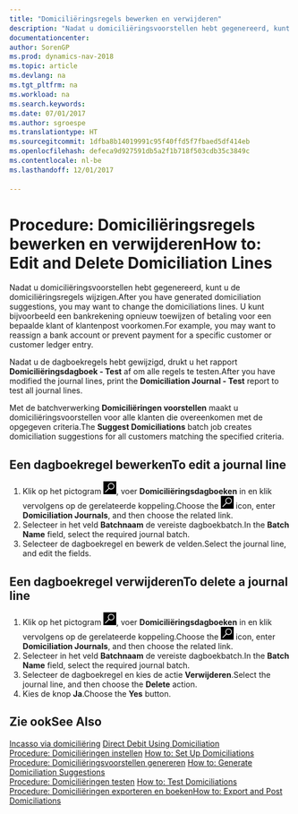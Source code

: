 ```yaml
---
title: "Domiciliëringsregels bewerken en verwijderen"
description: "Nadat u domiciliëringsvoorstellen hebt gegenereerd, kunt u de domiciliëringsregels wijzigen. U kunt bijvoorbeeld een bankrekening opnieuw toewijzen of betaling voor een bepaalde klant of klantenpost voorkomen."
documentationcenter: 
author: SorenGP
ms.prod: dynamics-nav-2018
ms.topic: article
ms.devlang: na
ms.tgt_pltfrm: na
ms.workload: na
ms.search.keywords: 
ms.date: 07/01/2017
ms.author: sgroespe
ms.translationtype: HT
ms.sourcegitcommit: 1dfba8b14019991c95f40ffd5f7fbaed5df414eb
ms.openlocfilehash: defeca9d927591db5a2f1b718f503cdb35c3849c
ms.contentlocale: nl-be
ms.lasthandoff: 12/01/2017

---
```

# <a name="how-to-edit-and-delete-domiciliation-lines"></a><span data-ttu-id="c8bef-104">Procedure: Domiciliëringsregels bewerken en verwijderen</span><span class="sxs-lookup"><span data-stu-id="c8bef-104">How to: Edit and Delete Domiciliation Lines</span></span>
<span data-ttu-id="c8bef-105">Nadat u domiciliëringsvoorstellen hebt gegenereerd, kunt u de domiciliëringsregels wijzigen.</span><span class="sxs-lookup"><span data-stu-id="c8bef-105">After you have generated domiciliation suggestions, you may want to change the domiciliations lines.</span></span> <span data-ttu-id="c8bef-106">U kunt bijvoorbeeld een bankrekening opnieuw toewijzen of betaling voor een bepaalde klant of klantenpost voorkomen.</span><span class="sxs-lookup"><span data-stu-id="c8bef-106">For example, you may want to reassign a bank account or prevent payment for a specific customer or customer ledger entry.</span></span>  

<span data-ttu-id="c8bef-107">Nadat u de dagboekregels hebt gewijzigd, drukt u het rapport **Domiciliëringsdagboek - Test** af om alle regels te testen.</span><span class="sxs-lookup"><span data-stu-id="c8bef-107">After you have modified the journal lines, print the **Domiciliation Journal - Test** report to test all journal lines.</span></span>  

<span data-ttu-id="c8bef-108">Met de batchverwerking **Domiciliëringen voorstellen** maakt u domiciliëringsvoorstellen voor alle klanten die overeenkomen met de opgegeven criteria.</span><span class="sxs-lookup"><span data-stu-id="c8bef-108">The **Suggest Domiciliations** batch job creates domiciliation suggestions for all customers matching the specified criteria.</span></span>  

## <a name="to-edit-a-journal-line"></a><span data-ttu-id="c8bef-109">Een dagboekregel bewerken</span><span class="sxs-lookup"><span data-stu-id="c8bef-109">To edit a journal line</span></span>  

1.  <span data-ttu-id="c8bef-110">Klik op het pictogram ![Zoeken naar pagina of rapport](../../media/ui-search/search_small.png "pictogram Zoeken naar pagina of rapport"), voer **Domiciliëringsdagboeken** in en klik vervolgens op de gerelateerde koppeling.</span><span class="sxs-lookup"><span data-stu-id="c8bef-110">Choose the ![Search for Page or Report](../../media/ui-search/search_small.png "Search for Page or Report icon") icon, enter **Domiciliation Journals**, and then choose the related link.</span></span>  
2.  <span data-ttu-id="c8bef-111">Selecteer in het veld **Batchnaam** de vereiste dagboekbatch.</span><span class="sxs-lookup"><span data-stu-id="c8bef-111">In the **Batch Name** field, select the required journal batch.</span></span>  
3.  <span data-ttu-id="c8bef-112">Selecteer de dagboekregel en bewerk de velden.</span><span class="sxs-lookup"><span data-stu-id="c8bef-112">Select the journal line, and edit the fields.</span></span>  

## <a name="to-delete-a-journal-line"></a><span data-ttu-id="c8bef-113">Een dagboekregel verwijderen</span><span class="sxs-lookup"><span data-stu-id="c8bef-113">To delete a journal line</span></span>  

1.  <span data-ttu-id="c8bef-114">Klik op het pictogram ![Zoeken naar pagina of rapport](../../media/ui-search/search_small.png "pictogram Zoeken naar pagina of rapport"), voer **Domiciliëringsdagboeken** in en klik vervolgens op de gerelateerde koppeling.</span><span class="sxs-lookup"><span data-stu-id="c8bef-114">Choose the ![Search for Page or Report](../../media/ui-search/search_small.png "Search for Page or Report icon") icon, enter **Domiciliation Journals**, and then choose the related link.</span></span>  
2.  <span data-ttu-id="c8bef-115">Selecteer in het veld **Batchnaam** de vereiste dagboekbatch.</span><span class="sxs-lookup"><span data-stu-id="c8bef-115">In the **Batch Name** field, select the required journal batch.</span></span>  
3.  <span data-ttu-id="c8bef-116">Selecteer de dagboekregel en kies de actie **Verwijderen**.</span><span class="sxs-lookup"><span data-stu-id="c8bef-116">Select the journal line, and then choose the **Delete** action.</span></span>  
4.  <span data-ttu-id="c8bef-117">Kies de knop **Ja**.</span><span class="sxs-lookup"><span data-stu-id="c8bef-117">Choose the **Yes** button.</span></span>  

## <a name="see-also"></a><span data-ttu-id="c8bef-118">Zie ook</span><span class="sxs-lookup"><span data-stu-id="c8bef-118">See Also</span></span>  
 <span data-ttu-id="c8bef-119">[Incasso via domiciliëring](direct-debit-using-domiciliation.md) </span><span class="sxs-lookup"><span data-stu-id="c8bef-119">[Direct Debit Using Domiciliation](direct-debit-using-domiciliation.md) </span></span>  
 <span data-ttu-id="c8bef-120">[Procedure: Domiciliëringen instellen](how-to-set-up-domiciliations.md) </span><span class="sxs-lookup"><span data-stu-id="c8bef-120">[How to: Set Up Domiciliations](how-to-set-up-domiciliations.md) </span></span>  
 <span data-ttu-id="c8bef-121">[Procedure: Domiciliëringsvoorstellen genereren](how-to-generate-domiciliation-suggestions.md) </span><span class="sxs-lookup"><span data-stu-id="c8bef-121">[How to: Generate Domiciliation Suggestions](how-to-generate-domiciliation-suggestions.md) </span></span>  
 <span data-ttu-id="c8bef-122">[Procedure: Domiciliëringen testen](how-to-test-domiciliations.md) </span><span class="sxs-lookup"><span data-stu-id="c8bef-122">[How to: Test Domiciliations](how-to-test-domiciliations.md) </span></span>  
 [<span data-ttu-id="c8bef-123">Procedure: Domiciliëringen exporteren en boeken</span><span class="sxs-lookup"><span data-stu-id="c8bef-123">How to: Export and Post Domiciliations</span></span>](how-to-export-and-post-domiciliations.md)

